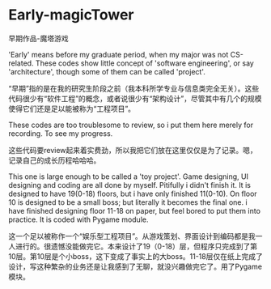 # Early-magicTower
早期作品-魔塔游戏

'Early' means before my graduate period, when my major was not CS-related. These codes show little concept of 'software engineering', or say 'architecture', though some of them can be called 'project'.

“早期”指的是在我的研究生阶段之前（我本科所学专业与信息类完全无关）。这些代码很少有“软件工程”的概念，或者说很少有“架构设计”，尽管其中有几个的规模使得它们还是足以能被称为“工程项目”。

These codes are too troublesome to review, so i put them here merely for recording. To see my progress.

这些代码要review起来着实费劲，所以我把它们放在这里仅仅是为了记录。嗯，记录自己的成长历程哈哈哈。

This one is large enough to be called a 'toy project'. Game designing, UI designing and coding are all done by myself. Pitifully i didn't finish it. It is designed to have 19(0-18) floors, but i have only finished 11(0-10). On floor 10 is designed to be a small boss; but literally it becomes the final one. i have finished designing floor 11-18 on paper, but feel bored to put them into practice. It is coded with Pygame module.

这一个足以被称作一个“娱乐型工程项目”。从游戏策划、界面设计到编码都是我一人进行的。很遗憾没能做完它。本来设计了19（0-18）层，但程序只完成到了第10层。第10层是个小boss，这下变成了事实上的大boss。11-18层仅在纸上完成了设计，写这种繁杂的业务还是让我感到了无聊，就没兴趣做完它了。用了Pygame模块。

